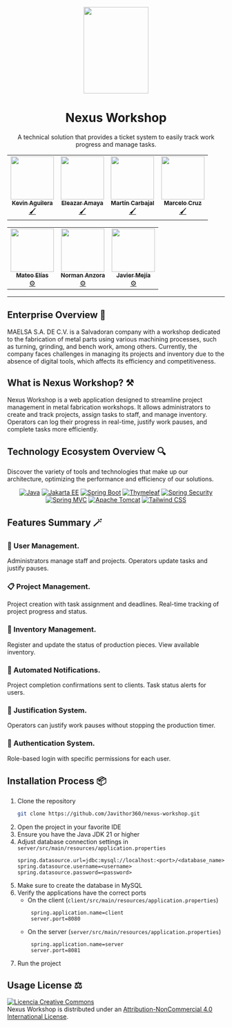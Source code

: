 
<p align="center">
    <img src="https://i.imgur.com/FmU5mGx.png" height="200px" width="150px">
	<h1 align="center"> Nexus Workshop</h1>
	<p align="center"> A technical solution that provides a ticket system to easily track work progress and manage tasks. </p>



<table align="center">
  <tr>
    <td align="center">
        <a href="https://github.com/itsaguilera07">
            <img src="https://avatars.githubusercontent.com/itsaguilera07" width="100px;" alt=""/>
            <br />
            <sub><b>Kevin Aguilera</b></sub>
        </a>
        <br />
	    <a href="https://github.com/Javithor360/nexus-workshop/activity?actor=itsaguilera07" title="Front-End Design">🖌️</a>
    </td>
    <td align="center">
        <a href="https://github.com/yAeroo">
            <img src="https://avatars.githubusercontent.com/yAeroo" width="100px;" alt=""/>
            <br />
            <sub><b>Eleazar Amaya</b></sub>
        </a>
        <br />
        <a href="https://github.com/Javithor360/nexus-workshop/activity?actor=yAeroo" title="Front-End Design">🖌️</a>
    </td>
    <td align="center">
        <a href="https://github.com/EduarM70">
            <img src="https://avatars.githubusercontent.com/EduarM70" width="100px;" alt=""/>
            <br />
            <sub><b>Martín Carbajal</b></sub>
        </a>
        <br />
	    <a href="https://github.com/Javithor360/nexus-workshop/activity?actor=EduarM70" title="Fron-End Design">🖌️</a>
    </td>
    <td align="center">
        <a href="https://github.com/ElvisJua">
            <img src="https://avatars.githubusercontent.com/FloppaCoder" width="100px;" alt=""/>
            <br />
            <sub><b>Marcelo Cruz</b></sub>
        </a>
        <br />
        <a href="https://github.com/Javithor360/nexus-workshop/activity?actor=FloppaCoder" title="Front-End Design">🖌️</a>
    </td>
  </tr>
</table>
<table align="center">
  <tr align="center">
    <td align="center">
        <a href="https://github.com/MatMT">
            <img src="https://avatars.githubusercontent.com/MatMT" width="100px;" alt=""/>
            <br />
            <sub><b>Mateo Elías</b></sub>
        </a>
        <br />
        <a href="https://github.com/Javithor360/nexus-workshop/activity?actor=MatMT" title="Back-End Development">⚙️</a>
    </td>
    <td align="center">
        <a href="https://github.com/gatserpas">
            <img src="https://avatars.githubusercontent.com/gatserpas" width="100px;" alt=""/>
            <br />
            <sub><b>Norman Anzora</b></sub>
        </a>
        <br />
        <a href="https://github.com/Javithor360/nexus-workshop/activity?actor=gatserpas" title="Back-End Development">⚙️</a>
    </td>
    <td align="center">
        <a href="https://github.com/Javithor360">
            <img src="https://avatars.githubusercontent.com/Javithor360" width="100px;" alt=""/>
            <br />
            <sub><b>Javier Mejía</b></sub>
        </a>
        <br />
        <a href="https://github.com/Javithor360/nexus-workshop/activity?actor=Javithor360" title="Back-End Development">⚙️</a>
    </td>
  </tr>
</table>

<hr />

## Enterprise Overview 🏢
MAELSA S.A. DE C.V. is a Salvadoran company with a workshop dedicated to the fabrication of metal parts using various machining
processes, such as turning, grinding, and bench work, among others. Currently, the company faces challenges in managing
its projects and inventory due to the absence of digital tools, which affects its efficiency and competitiveness.

## What is Nexus Workshop? ⚒️
Nexus Workshop is a web application designed to streamline project management in metal fabrication workshops.
It allows administrators to create and track projects, assign tasks to staff, and manage inventory. Operators can log
their progress in real-time, justify work pauses, and complete tasks more efficiently.

## Technology Ecosystem Overview 🔍
Discover  the variety of tools and technologies that make up our architecture, optimizing the performance and efficiency
of our solutions.

<p align="center">
    <a href="https://docs.oracle.com/en/java/javase/21/"><img alt="Java" title="Java Documentation" src="https://img.shields.io/badge/Java-Ver.%2021-gray?style=for-the-badge&logo=coffeescript&labelColor=%233E8DCC"></a>
    <a href="https://jakarta.ee/learn/docs/jakartaee-tutorial/current/index.html"><img alt="Jakarta EE" title="Jakarta EE Documentation" src="https://img.shields.io/badge/Jakarta%20EE-Ver.%2010-gray?style=for-the-badge&logo=boat&labelColor=%23F37C20"></a>
    <a href="https://docs.spring.io/spring-boot/documentation.html"><img alt="Spring Boot" title="Spring Boot Documentation" src="https://img.shields.io/badge/Spring%20Boot-Ver.%203.3-gray?style=for-the-badge&logo=springboot&logoColor=white&labelColor=%236DB33F"></a>
    <a href="https://www.thymeleaf.org/documentation.html"><img alt="Thymeleaf" title="Thymeleaf Documentation" src="https://img.shields.io/badge/Thymeleaf-Ver.%203.1-gray?style=for-the-badge&logo=thymeleaf&labelColor=%23005F0F"></a>
    <a href="https://docs.spring.io/spring-security/reference/index.html"><img alt="Spring Security" title="Spring Security Documentation" src="https://img.shields.io/badge/Spring%20Security-Ver.%206.3-gray?style=for-the-badge&logo=springsecurity&logoColor=white&labelColor=%236DB33F"></a>
    <a href="https://docs.spring.io/spring-framework/reference/web/webmvc.html"><img alt="Spring MVC" title="Spring MVC Documentation" src="https://img.shields.io/badge/Spring%20MVC-Ver.%206.1-gray?style=for-the-badge&logo=spring&logoColor=white&labelColor=%23005F0F"></a>
    <a href="https://tomcat.apache.org/tomcat-10.1-doc/index.html"><img alt="Apache Tomcat" title="Apache Tomcat Documentation" src="https://img.shields.io/badge/Tomcat-Ver.%2010-gray?style=for-the-badge&logo=apachetomcat&logoColor=black&labelColor=%23F7DF1E"></a>
    <a href="https://tailwindcss.com/docs/"><img alt="Tailwind CSS" title="Tailwind CSS Documentation" src="https://img.shields.io/badge/Tailwind-Ver.%203.4-gray?style=for-the-badge&logo=tailwindcss&logoColor=white&labelColor=%2306B6D4"></a>
</p>

## Features Summary 🪄

### 👤 User Management.
Administrators manage staff and projects. Operators update tasks and justify pauses.


### 📋 Project Management.
Project creation with task assignment and deadlines. Real-time tracking of project progress and status.

### 🛒 Inventory Management.
Register and update the status of production pieces. View available inventory.

### 🔔 Automated Notifications.
Project completion confirmations sent to clients. Task status alerts for users.

### 🎫 Justification System.
Operators can justify work pauses without stopping the production timer.

### 🔐 Authentication System.
Role-based login with specific permissions for each user.

## Installation Process 📦
1. Clone the repository
    ```bash
    git clone https://github.com/Javithor360/nexus-workshop.git
    ```
2. Open the project in your favorite IDE
3. Ensure you have the Java JDK 21 or higher
4. Adjust database connection settings in `server/src/main/resources/application.properties`
    ```properties
    spring.datasource.url=jdbc:mysql://localhost:<port>/<database_name>
    spring.datasource.username=<username>
    spring.datasource.password=<password>
    ```
5. Make sure to create the database in MySQL
6. Verify the applications have the correct ports
    - On the client (`client/src/main/resources/application.properties`)
      ```properties
       spring.application.name=client
       server.port=8080
       ```
    - On the server (`server/src/main/resources/application.properties`)
      ```properties
       spring.application.name=server
       server.port=8081
       ```
8. Run the project


## Usage License ⚖️

<a rel="license" href="http://creativecommons.org/licenses/by-nc/4.0/"><img alt="Licencia Creative Commons" style="border-width:0" src="https://i.creativecommons.org/l/by-nc/4.0/88x31.png" /></a><br /><span xmlns:dct="http://purl.org/dc/terms/" href="http://purl.org/dc/dcmitype/Dataset" property="dct:title" rel="dct:type">
Nexus Workshop is distributed under an <a rel="license" href="http://creativecommons.org/licenses/by-nc/4.0/">Attribution-NonCommercial 4.0 International License</a>.

